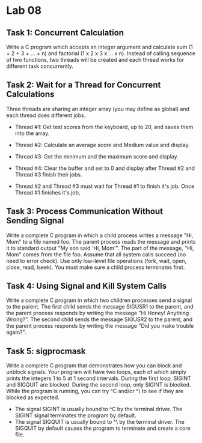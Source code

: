 

# Lab 08

## Task 1: Concurrent Calculation

Write a C program which accepts an integer argument and calculate sum (1 + 2 + 3 + ... + n) and factorial
(1 x 2 x 3 x ... x n). Instead of calling sequence of two functions, two threads will be created and each thread works
for different task concurrently.

## Task 2: Wait for a Thread for Concurrent Calculations

Three threads are sharing an integer array (you may define as global) and each thread does different jobs.

* Thread \#1: Get test scores from the keyboard, up to 20, and saves them into the array.
* Thread \#2: Calculate an average score and Medium value and display.
* Thread \#3: Get the minimum and the maximum score and display.
* Thread \#4: Clear the buffer and set to 0 and display after Thread \#2 and Thread \#3 finish their jobs.

* Thread \#2 and Thread \#3 must wait for Thread \#1 to finish it's job. Once Thread \#1 finishes it's job, 

## Task 3: Process Communication Without Sending Signal

Write a complete C program in which a child process writes a message "Hi, Mom" to a file named foo.
The parent process reads the message and prints it to standard output "My son said 'Hi, Mom'".
The part of the message, "Hi, Mom" comes from the file foo.
Assume that all system calls succeed (no need to error check).
Use only low-level file operations (fork, wait, open, close, read, lseek).
You must make sure a child process terminates first.

## Task 4: Using Signal and Kill System Calls

Write a complete C program in which two children processes send a signal to the parent.
The first child sends the message SIGUSR1 to the parent, and the parent process responds by writing the message
"Hi Honey! Anything Wrong?".
The second child sends the message SIGUSR2 to the parent, and the parent process responds by writing the message
"Did you make trouble again?".

## Task 5: sigprocmask

Write a complete C program that demonstrates how you can block and unblock signals.
Your program will have two loops, each of which simply prints the integers 1 to 5 at 1 second intervals.
During the first loop, SIGINT and SIGQUIT are blocked.
During the second loop, only SIGINT is blocked.
While the program is running, you can try ^C and/or ^\ to see if they are blocked as expected.

* The signal SIGINT is usually bound to ^C by the terminal driver. The SIGINT signal terminates the program by default.
* The signal SIGQUIT is usually bound to ^\ by the terminal driver. The SIGQUIT by default causes the program to terminate
  and create a core file.
